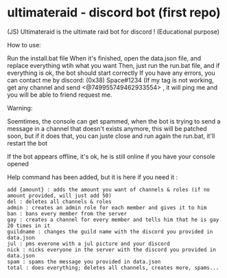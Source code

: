 # ultimateraid - discord bot  (first repo)
(JS) Ultimateraid is the ultimate raid bot for discord ! (Educational purpose)

How to use:
  
  Run the install.bat file
  When it's finished, open the data.json file, and replace everything wtih what you want
  Then, just run the run.bat file, and if everything is ok, the bot should start correctly
  If you have any errors, you can contact me by discord: (0x38) Space#1234 (If my tag is not working, get any channel and send <@749955749462933554> , it will ping me and you will be able to friend request me.
  
Warning:

  Soemtimes, the console can get spammed, when the bot is trying to send a message in a channel that doesn't exists anymore, this will be patched soon, but if it does that, you can juste close and run again the run.bat, it'll restart the bot
  
If the bot appears offline, it's ok, he is still online if you have your console opened

Help command has been added, but it is here if you need it :

    add {amount} : adds the amount you want of channels & roles (if no amount provided, will just add 50)
    del : deletes all channels & roles
    admin : creates an admin role for each member and gives it to him
    ban : bans every member from the server 
    gay : creates a channel for every member and tells him that he is gay 20 times in it
    guildname : changes the guild name with the discord you provided in data.json
    jul : pms everone with a jul picture and your discord 
    nick : nicks everyone in the server with the discord you provided in data.json
    spam : spams the message you provided in data.json
    total : does everything; deletes all channels, creates more, spams...

